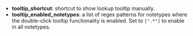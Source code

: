 -   **tooltip_shortcut**: shortcut to show lookup tooltip manually.
-   **tooltip_enabled_notetypes**: a list of regex patterns for notetypes where the double-click tooltip functionality is enabled. Set to `[".*"]` to enable in all notetypes.
